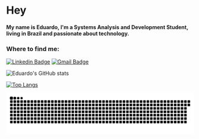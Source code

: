 # Hey


#### My name is Eduardo, I'm a Systems Analysis and Development Student, living in Brazil and passionate about technology.

### [](https://github.com/EduardoGautier#where-to-find-me)Where to find me:


[![Linkedin Badge](https://camo.githubusercontent.com/bcc835f89077daa2ecf5d7eefd1d1c1a3a3db99f380559a5f67d56b05875b44a/68747470733a2f2f696d672e736869656c64732e696f2f62616467652f2d4c696e6b6564496e2d626c75653f7374796c653d666c61742d737175617265266c6f676f3d4c696e6b6564696e266c6f676f436f6c6f723d7768697465266c696e6b3d68747470733a2f2f7777772e6c696e6b6564696e2e636f6d2f696e2f64617669642d73616e746f732d6134383230343162322f)](https://www.linkedin.com/in/eduardo-santos-0b060b166/)  [![Gmail Badge](https://camo.githubusercontent.com/fe4b580102f0dab012cdf5cadceb57952b51dab20403f8ebd04f71a501565a1f/68747470733a2f2f696d672e736869656c64732e696f2f62616467652f2d476d61696c2d6331343433383f7374796c653d666c61742d737175617265266c6f676f3d476d61696c266c6f676f436f6c6f723d7768697465266c696e6b3d6d61696c746f3a636f6e7461746f2e64766473616e746f7340676d61696c2e636f6d)](mailto:duduchn2011@gmail.com)

![Eduardo's GitHub stats](https://github-readme-stats.vercel.app/api?username=EduardoGautier&show_icons=true&theme=dark)




[![Top Langs](https://github-readme-stats.vercel.app/api/top-langs/?username=EduardoGautier&layout=compact&show_icons=true&theme=dark)](https://github.com/EduardoGautier/github-readme-stats)

 ![Snake animation](https://github.com/EduardoGautier/EduardoGautier/blob/output/github-contribution-grid-snake.svg)



